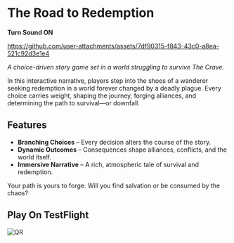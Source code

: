 
# The Road to Redemption
**Turn Sound ON**



https://github.com/user-attachments/assets/7df90315-f843-43c0-a8ea-521c92d3e1e4



*A choice-driven story game set in a world struggling to survive The Crave.*

In this interactive narrative, players step into the shoes of a wanderer seeking redemption in a world forever changed by a deadly plague. Every choice carries weight, shaping the journey, forging alliances, and determining the path to survival—or downfall.

## Features
- **Branching Choices** – Every decision alters the course of the story.
- **Dynamic Outcomes** – Consequences shape alliances, conflicts, and the world itself.
- **Immersive Narrative** – A rich, atmospheric tale of survival and redemption.

Your path is yours to forge. Will you find salvation or be consumed by the chaos?

## Play On TestFlight

![QR](https://github.com/user-attachments/assets/edd0279e-465d-40dd-9dd5-8b23a48816b8)
